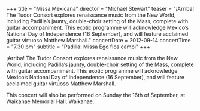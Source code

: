 +++
title = "Missa Mexicana"
director = "Michael Stewart"
teaser = "¡Arriba! The Tudor Consort explores renaissance music from the New World, including Padilla’s jaunty, double-choir setting of the Mass, complete with guitar accompaniment. This exotic programme will acknowledge Mexico’s National Day of Independence (16 September), and will feature acclaimed guitar virtuoso Matthew Marshall."
concertDate = 2012-09-14
concertTime = "7.30 pm"
subtitle = "Padilla: Missa Ego flos campi"
+++

¡Arriba! The Tudor Consort explores renaissance music from the New World, including Padilla’s jaunty, double-choir setting of the Mass, complete with guitar accompaniment. This exotic programme will acknowledge Mexico’s National Day of Independence (16 September), and will feature acclaimed guitar virtuoso Matthew Marshall.


This concert will also be performed on Sunday the 16th of September, at Waikanae Memorial Hall, Waikanae.
